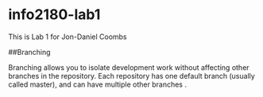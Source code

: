 # info2180-lab1
This is Lab 1 for Jon-Daniel Coombs

##Branching

Branching allows you to isolate development work without affecting other branches in the repository. Each repository has one default branch (usually called master), and can have multiple other branches .